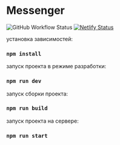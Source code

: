 # Messenger

![GitHub Workflow Status](https://img.shields.io/github/actions/workflow/status/MariaEvdokimova/middle.messenger.praktikum.yandex/tests.yml) [![Netlify Status](https://api.netlify.com/api/v1/badges/8e3cfa15-c747-4b26-a08e-e7621becdc07/deploy-status)](https://app.netlify.com/sites/rococo-pony-ffd524/deploys)

установка зависимостей:

### `npm install` 

запуск проекта в режиме разработки:

### `npm run dev` 

запуск сборки проекта:

### `npm run build` 

запуск проекта на сервере:

### `npm run start` 
